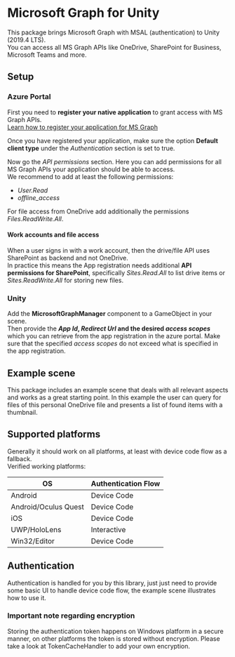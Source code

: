 # Microsoft Graph for Unity
This package brings Microsoft Graph with MSAL (authentication) to Unity (2019.4 LTS).  
You can access all MS Graph APIs like OneDrive, SharePoint for Business, Microsoft Teams and more.

## Setup

### Azure Portal
First you need to **register your native application** to grant access with MS Graph APIs.  
[Learn how to register your application for MS Graph](https://docs.microsoft.com/en-US/graph/auth-register-app-v2)

Once you have registered your application, make sure the option **Default client type** under the *Authentication* section is set to true.

Now go the *API permissions* section. Here you can add permissions for all MS Graph APIs your application should be able to access.  
We recommend to add at least the following permissions:

- *User.Read*
- *offline_access*

For file access from OneDrive add additionally the permissions *Files.ReadWrite.All*.

#### Work accounts and file access
When a user signs in with a work account, then the drive/file API uses SharePoint as backend and not OneDrive.  
In practice this means the App registration needs additional **API permissions for SharePoint**, specifically *Sites.Read.All* to list drive items or *Sites.ReadWrite.All* for storing new files.

### Unity
Add the **MicrosoftGraphManager** component to a GameObject in your scene.  
Then provide the ***App Id*, *Redirect Url* and the desired *access scopes*** which you can retrieve from the app registration in the azure portal. Make sure that the specified *access scopes* do not exceed what is specified in the app registration.

## Example scene
This package includes an example scene that deals with all relevant aspects and works as a great starting point.
In this example the user can query for files of this personal OneDrive file and presents a list of found items with a thumbnail.

## Supported platforms
Generally it should work on all platforms, at least with device code flow as a fallback.  
Verified working platforms:

| OS  | Authentication Flow |
| ------------- |-------------|
| Android  | Device Code |
| Android/Oculus Quest  | Device Code |
| iOS  | Device Code |
| UWP/HoloLens  | Interactive |
| Win32/Editor  | Device Code |

## Authentication
Authentication is handled for you by this library, just just need to provide some basic UI to handle device code flow, the example scene illustrates how to use it.

### Important note regarding encryption
Storing the authentication token happens on Windows platform in a secure manner, on other platforms the token is stored without encryption. Please take a look at TokenCacheHandler to add your own encryption.
